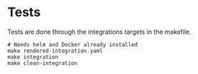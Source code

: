 # Tests

Tests are done through the integrations targets in the makefile.

```
# Needs helm and Docker already installed
make rendered-integration.yaml
make integration
make clean-integration
```
